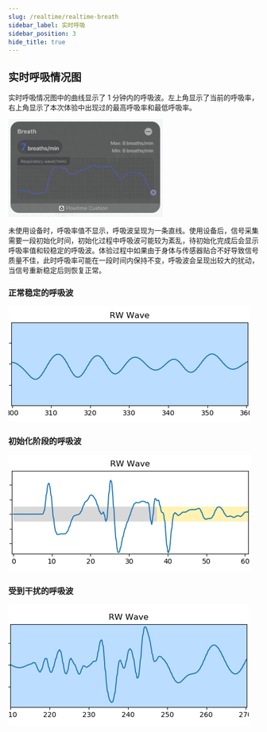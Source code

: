 ```yaml
---
slug: /realtime/realtime-breath
sidebar_label: 实时呼吸
sidebar_position: 3
hide_title: true
---
```


## 实时呼吸情况图

实时呼吸情况图中的曲线显示了 1 分钟内的呼吸波。左上角显示了当前的呼吸率，右上角显示了本次体验中出现过的最高呼吸率和最低呼吸率。

![实时呼吸情况图](Image1/17.PNG)

未使用设备时，呼吸率值不显示，呼吸波呈现为一条直线。使用设备后，信号采集需要一段初始化时间，初始化过程中呼吸波可能较为紊乱，待初始化完成后会显示呼吸率值和较稳定的呼吸波。体验过程中如果由于身体与传感器贴合不好导致信号质量不佳，此时呼吸率可能在一段时间内保持不变，呼吸波会呈现出较大的扰动，当信号重新稳定后则恢复正常。

### 正常稳定的呼吸波
![正常稳定的呼吸波](Image1/18.PNG)

### 初始化阶段的呼吸波
![初始化阶段的呼吸波（较为紊乱）](Image1/19.PNG)

### 受到干扰的呼吸波
![受到干扰的呼吸波](Image1/20.PNG)

